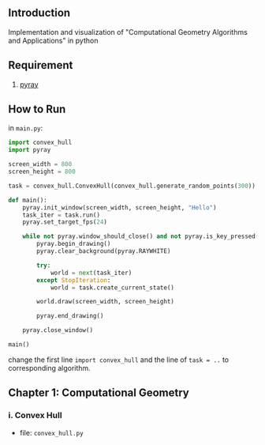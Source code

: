 ## Introduction
Implementation and visualization of "Computational Geometry Algorithms and Applications" in python

## Requirement
1. [pyray](https://github.com/ryu577/pyray)

## How to Run
in `main.py`:
```py
import convex_hull
import pyray

screen_width = 800
screen_height = 800

task = convex_hull.ConvexHull(convex_hull.generate_random_points(300))

def main():
    pyray.init_window(screen_width, screen_height, "Hello")
    task_iter = task.run()
    pyray.set_target_fps(24)

    while not pyray.window_should_close() and not pyray.is_key_pressed(pyray.KeyboardKey.KEY_Q):
        pyray.begin_drawing()
        pyray.clear_background(pyray.RAYWHITE)

        try:
            world = next(task_iter)
        except StopIteration:
            world = task.create_current_state()

        world.draw(screen_width, screen_height)

        pyray.end_drawing()

    pyray.close_window()

main()
```
change the first line `import convex_hull` and the line of `task = ..` to corresponding algorithm.

## Chapter 1: Computational Geometry
### i. Convex Hull
- file: `convex_hull.py`

